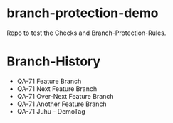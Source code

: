 # branch-protection-demo
Repo to test the Checks and Branch-Protection-Rules.

# Branch-History
* QA-71 Feature Branch
* QA-71 Next Feature Branch
* QA-71 Over-Next Feature Branch
* QA-71 Another Feature Branch
* QA-71 Juhu - DemoTag
